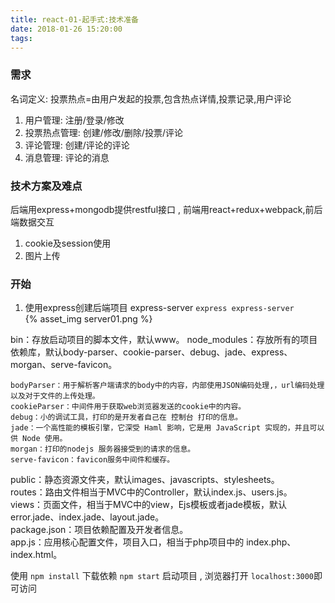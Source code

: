 ```yaml
---
title: react-01-起手式:技术准备
date: 2018-01-26 15:20:00
tags:
---
```


### 需求

名词定义:  投票热点=由用户发起的投票,包含热点详情,投票记录,用户评论

1. 用户管理: 注册/登录/修改
1. 投票热点管理: 创建/修改/删除/投票/评论
1. 评论管理: 创建/评论的评论
1. 消息管理: 评论的消息

### 技术方案及难点
后端用express+mongodb提供restful接口 , 前端用react+redux+webpack,前后端数据交互   

1. cookie及session使用
1. 图片上传

### 开始

1. 使用express创建后端项目 express-server `express express-server`   
{% asset_img server01.png %}

bin：存放启动项目的脚本文件，默认www。
node_modules：存放所有的项目依赖库，默认body-parser、cookie-parser、debug、jade、express、morgan、serve-favicon。   

    bodyParser：用于解析客户端请求的body中的内容，内部使用JSON编码处理,，url编码处理以及对于文件的上传处理。
    cookieParser：中间件用于获取web浏览器发送的cookie中的内容。
    debug：小的调试工具，打印的是开发者自己在 控制台 打印的信息。
    jade：一个高性能的模板引擎，它深受 Haml 影响，它是用 JavaScript 实现的，并且可以供 Node 使用。
    morgan：打印的nodejs 服务器接受到的请求的信息。
    serve-favicon：favicon服务中间件和缓存。
    
public：静态资源文件夹，默认images、javascripts、stylesheets。   
routes：路由文件相当于MVC中的Controller，默认index.js、users.js。   
views：页面文件，相当于MVC中的view，Ejs模板或者jade模板，默认error.jade、index.jade、layout.jade。   
package.json：项目依赖配置及开发者信息。   
app.js：应用核心配置文件，项目入口，相当于php项目中的 index.php、index.html。   

使用 `npm install` 下载依赖 `npm start` 启动项目 , 浏览器打开 `localhost:3000`即可访问
